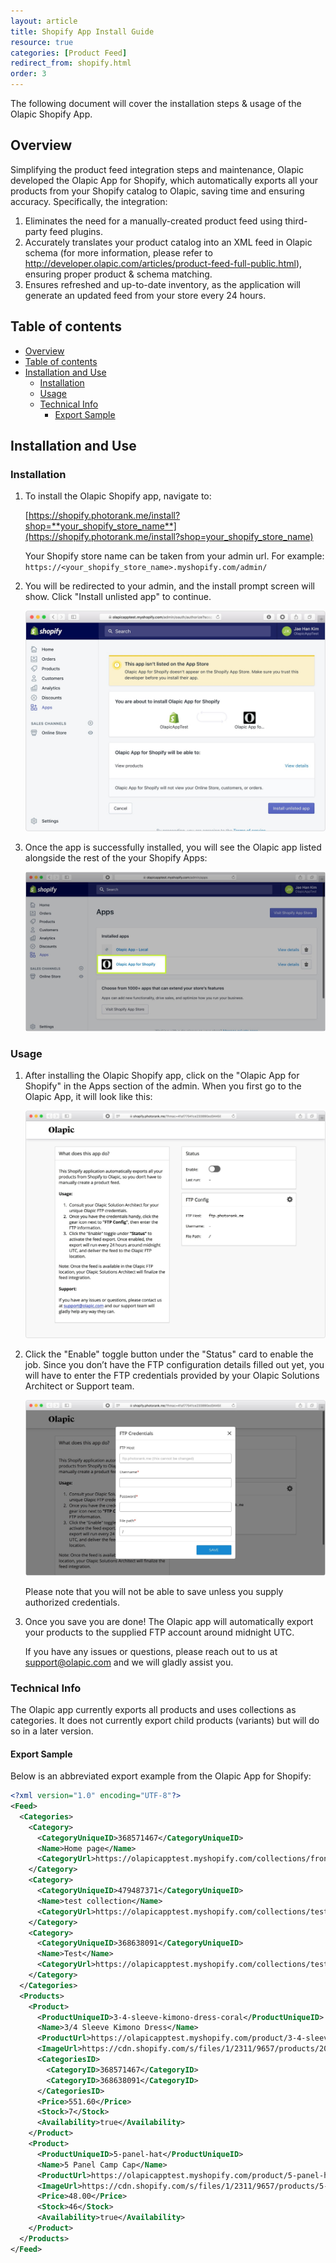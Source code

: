 ```yaml
---
layout: article
title: Shopify App Install Guide
resource: true
categories: [Product Feed]
redirect_from: shopify.html
order: 3
---
```


The following document will cover the installation steps & usage of the Olapic Shopify App.

## Overview
Simplifying the product feed integration steps and maintenance, Olapic developed the Olapic App for Shopify, which automatically exports all your products from your Shopify catalog to Olapic, saving time and ensuring accuracy. Specifically, the integration:

1. Eliminates the need for a manually-created product feed using third-party feed plugins.
1. Accurately translates your product catalog into an XML feed in Olapic schema (for more information, please refer to http://developer.olapic.com/articles/product-feed-full-public.html), ensuring proper product & schema matching.
1. Ensures refreshed and up-to-date inventory, as the application will generate an updated feed from your store every 24 hours.

## Table of contents

- [Overview](#overview)
- [Table of contents](#table-of-contents)
- [Installation and Use](#installation-and-use)
  * [Installation](#installation)
  * [Usage](#usage)
  * [Technical Info](#technical-info)
    + [Export Sample](#export-sample)

## Installation and Use

### Installation

1. To install the Olapic Shopify app, navigate to:

    [https://shopify.photorank.me/install?shop=**your_shopify_store_name**](https://shopify.photorank.me/install?shop=your_shopify_store_name)

    Your Shopify store name can be taken from your admin url. For example: `https://<your_shopify_store_name>.myshopify.com/admin/`

2. You will be redirected to your admin, and the install prompt screen will show. Click "Install unlisted app" to continue.

    ![](../img/shopify-install-unlisted.jpg)

3. Once the app is successfully installed, you will see the Olapic app listed alongside the rest of the your Shopify Apps:

    ![](../img/shopify-installed.jpg)

### Usage

1. After installing the Olapic Shopify app, click on the "Olapic App for Shopify" in the Apps section of the admin. When you first go to the Olapic App, it will look like this:

    ![](../img/shopify-app-screen.jpg)

2. Click the "Enable" toggle button under the "Status" card to enable the job. Since you don’t have the FTP configuration details filled out yet, you will have to enter the FTP credentials provided by your Olapic Solutions Architect or Support team.

    ![](../img/shopify-ftp.jpg)

    Please note that you will not be able to save unless you supply authorized credentials. 

3. Once you save you are done! The Olapic app will automatically export your products to the supplied FTP account around midnight UTC.

    If you have any issues or questions, please reach out to us at support@olapic.com and we will gladly assist you.

### Technical Info

The Olapic app currently exports all products and uses collections as categories. It does not currently export child products (variants) but will do so in a later version.

#### Export Sample

Below is an abbreviated export example from the Olapic App for Shopify:

```xml
<?xml version="1.0" encoding="UTF-8"?>
<Feed>
  <Categories>
    <Category>
      <CategoryUniqueID>368571467</CategoryUniqueID>
      <Name>Home page</Name>
      <CategoryUrl>https://olapicapptest.myshopify.com/collections/frontpage</CategoryUrl>
    </Category>
    <Category>
      <CategoryUniqueID>479487371</CategoryUniqueID>
      <Name>test collection</Name>
      <CategoryUrl>https://olapicapptest.myshopify.com/collections/test-collection</CategoryUrl>
    </Category>
    <Category>
      <CategoryUniqueID>368638091</CategoryUniqueID>
      <Name>Test</Name>
      <CategoryUrl>https://olapicapptest.myshopify.com/collections/test</CategoryUrl>
    </Category>
  </Categories>
  <Products>
    <Product>
      <ProductUniqueID>3-4-sleeve-kimono-dress-coral</ProductUniqueID>
      <Name>3/4 Sleeve Kimono Dress</Name>
      <ProductUrl>https://olapicapptest.myshopify.com/product/3-4-sleeve-kimono-dress-coral</ProductUrl>
      <ImageUrl>https://cdn.shopify.com/s/files/1/2311/9657/products/2015-03-20_Ashley_Look_20_23515_15565.jpg?v=1503939788</ImageUrl>
      <CategoriesID>
        <CategoryID>368571467</CategoryID>
        <CategoryID>368638091</CategoryID>
      </CategoriesID>
      <Price>551.60</Price>
      <Stock>7</Stock>
      <Availability>true</Availability>
    </Product>
    <Product>
      <ProductUniqueID>5-panel-hat</ProductUniqueID>
      <Name>5 Panel Camp Cap</Name>
      <ProductUrl>https://olapicapptest.myshopify.com/product/5-panel-hat</ProductUrl>
      <ImageUrl>https://cdn.shopify.com/s/files/1/2311/9657/products/5-panel-hat_4ee20a27-8d5a-490e-a2fc-1f9c3beb7bf5.jpg?v=1503931618</ImageUrl>
      <Price>48.00</Price>
      <Stock>46</Stock>
      <Availability>true</Availability>
    </Product>
  </Products>
</Feed>
```